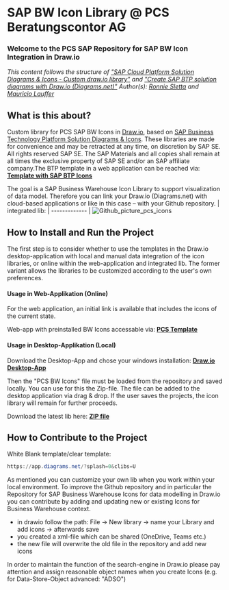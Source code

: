 # SAP BW Icon Library @ PCS Beratungscontor AG
### Welcome to the PCS SAP Repository for SAP BW Icon Integration in Draw.io
*This content follows the structure of ["SAP Cloud Platform Solution Diagrams & Icons - Custom draw.io library"](https://github.com/rsletta/sap_btp_icons_drawio_lib) and ["Create SAP BTP solution diagrams with Draw.io (Diagrams.net)"](https://blogs.sap.com/2022/11/07/create-sap-btp-solution-diagrams-with-draw.io-diagrams.net/)
Author(s): [Ronnie Sletta](https://github.com/rsletta) and [Mauricio Lauffer](https://github.com/mauriciolauffer)*
## What is this about?
Custom library for PCS SAP BW Icons in [Draw.io](https://app.diagrams.net/), based on [SAP Business Technology Platform Solution Diagrams & Icons](https://wiki.scn.sap.com/wiki/pages/viewpage.action?pageId=477829554). These libraries are made for convenience and may be retracted at any time, on discretion by SAP SE. All rights reserved SAP SE. The SAP Materials and all copies shall remain at all times the exclusive property of SAP SE
and/or an SAP affiliate company.The BTP template in a web application can be reached via: **[Template with SAP BTP Icons](https://app.diagrams.net/?splash=0&clibs=Uhttps://raw.githubusercontent.com/mauriciolauffer/sap_btp_icons_drawio_lib/main/libs/SAP_BTP_Service_Icons_latest.xml)**

The goal is a SAP Business Warehouse Icon Library to support visualization of data model. Therefore you can link your Draw.io (Diagrams.net) with cloud-based applications or like in this case – with your Github repository.
| integrated lib:
| ------------- 
| ![Github_picture_pcs_icons](https://user-images.githubusercontent.com/117898322/214814243-7f638b45-7106-4af1-8961-1f32d0487f10.png)


## How to Install and Run the Project
The first step is to consider whether to use the templates in the Draw.io desktop-application with local and manual data integration of the icon libraries, or online within the web-application and integrated lib. The former variant allows the libraries to be customized according to the user's own preferences.
 

#### Usage in Web-Applikation (Online)
For the web application, an initial link is available that includes the icons of the current state.

Web-app with preinstalled BW Icons accessable via: **[PCS Template](https://app.diagrams.net/?splash=0&clibs=Uhttps%3A%2F%2Fraw.githubusercontent.com%2FIoaKal%2Fpcs-bw-icons%2Fmain%2FPCS_BW_Icons.xml)**

#### Usage in Desktop-Applikation (Local)
Download the Desktop-App and chose your windows installation: **[Draw.io Desktop-App](https://github.com/jgraph/drawio-desktop/releases/tag/v20.7.4)**

Then the "PCS BW Icons" file must be loaded from the repository and saved locally. You can use for this the Zip-file. The file can be added to the desktop application via drag & drop. If the user saves the projects, the icon library will remain for further proceeds.

Download the latest lib here: **[ZIP file](https://github.com/IoaKal/pcs-bw-icons/blob/main/PCS_BW_Icons.zip)**


## How to Contribute to the Project

White Blank template/clear template:
```Powershell
https://app.diagrams.net/?splash=0&clibs=U
```
As mentioned you can customize your own lib when you work within your local environment. To improve the Github repository and in particular the Repository for SAP Business Warehouse Icons for data modelling in Draw.io you can contribute by adding and updating new or existing Icons for Business Warehouse context.

- in drawio follow the path: File -> New library -> name your Library and add icons -> afterwards save
- you created a xml-file which can be shared (OneDrive, Teams etc.)
- the new file will overwrite the old file in the repository and add new icons

In order to maintain the function of the search-engine in Draw.io please pay attention and assign reasonable object names when you create Icons (e.g. for Data-Store-Object advanced: "ADSO")
